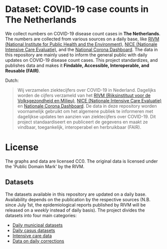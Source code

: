 # Dataset: COVID-19 case counts in The Netherlands

We collect numbers on COVID-19 disease count cases in **The Netherlands**. The numbers are collected from various sources on a daily base, like [RIVM (National Institute for Public Health and the Environment)](https://www.rivm.nl/nieuws/actuele-informatie-over-coronavirus), [NICE (Nationale Intensive Care Evaluatie)](https://www.stichting-nice.nl/), and the [National Corona Dashboard](https://coronadashboard.rijksoverheid.nl/). The data in this repository are mainly used to inform the general public with daily updates on COVID-19 disease count cases. This project standardizes, and publishes data and makes it **Findable, Accessible, Interoperable, and Reusable (FAIR)**.

Dutch:
> Wij verzamelen ziektecijfers over COVID-19 in Nederland. Dagelijks worden de cijfers verzameld van het [RIVM (Rijksinstituut voor de Volksgezondheid en Milieu)](https://www.rivm.nl/nieuws/actuele-informatie-over-coronavirus), [NICE (Nationale Intensive Care Evaluatie)](https://www.stichting-nice.nl/) en [Nationale Corona Dashboard](https://coronadashboard.rijksoverheid.nl/). De data in deze repository worden voornamelijk gebruikt om het algemene publiek te informeren met dagelijkse updates ten aanzien van ziektecijfers over COVID-19. Dit project standaardiseert en publiceert de gegevens en maakt ze vindbaar, toegankelijk, interoperabel en herbruikbaar (FAIR).

# License
The graphs and data are licensed CC0. The original data is licensed under the 'Public Domain Mark' by the RIVM.

## Datasets
The datasets available in this repository are updated on a daily base. Availability depends on the publication by the respective sources (N.B. since July 1st, the epidemiological reports published by RIVM will be released on a *weekly* instead of daily basis). The project divides the datasets into four main categories:

* [Daily municipal datasets](#daily_municipality_cumulative)
* [Daily casus datasets](#daily_total_cumulative)
* [Intensive care data](#daily_nice_data)
* [Data on daily corrections](#corrections)